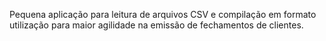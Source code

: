 Pequena aplicação para leitura de arquivos CSV e compilação em formato utilização para maior agilidade na emissão de fechamentos de clientes.
